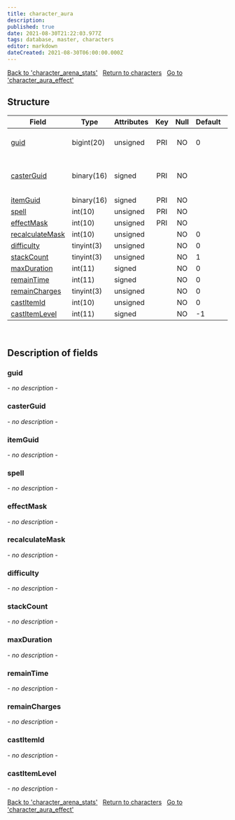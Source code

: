 ```yaml
---
title: character_aura
description: 
published: true
date: 2021-08-30T21:22:03.977Z
tags: database, master, characters
editor: markdown
dateCreated: 2021-08-30T06:00:00.000Z
---
```


<a href="https://trinitycore.info/de/database/master/characters/character_arena_stats" class="mt-5 v-btn v-btn--depressed v-btn--flat v-btn--outlined theme--light v-size--default darkblue--text text--lighten-3"><span class="v-btn__content"><i aria-hidden="true" class="v-icon notranslate v-icon--left mdi mdi-arrow-left theme--light"></i><span>Back to 'character_arena_stats'</span></span></a>&nbsp;&nbsp;&nbsp;<a href="https://trinitycore.info/de/database/master/characters/home" class="mt-5 v-btn v-btn--depressed v-btn--flat v-btn--outlined theme--light v-size--default darkblue--text text--lighten-3"><span class="v-btn__content"><i aria-hidden="true" class="v-icon notranslate v-icon--left mdi mdi-home-outline theme--light"></i><span>Return to characters</span></span></a>&nbsp;&nbsp;&nbsp;<a href="https://trinitycore.info/de/database/master/characters/character_aura_effect" class="mt-5 v-btn v-btn--depressed v-btn--flat v-btn--outlined theme--light v-size--default darkblue--text text--lighten-3"><span class="v-btn__content"><span>Go to 'character_aura_effect'</span><i aria-hidden="true" class="v-icon notranslate v-icon--right mdi mdi-arrow-right theme--light"></i></span></a>

## Structure

| Field | Type | Attributes | Key | Null | Default | Extra | Comment |
| --- | --- | --- | :---: | :---: | --- | --- | --- |
| [guid](#guid) | bigint(20) | unsigned | PRI | NO | 0 |  | Global Unique Identifier |
| [casterGuid](#casterguid) | binary(16) | signed | PRI | NO |  |  | Full Global Unique Identifier |
| [itemGuid](#itemguid) | binary(16) | signed | PRI | NO |  |  |  |
| [spell](#spell) | int(10) | unsigned | PRI | NO |  |  |  |
| [effectMask](#effectmask) | int(10) | unsigned | PRI | NO |  |  |  |
| [recalculateMask](#recalculatemask) | int(10) | unsigned |  | NO | 0 |  |  |
| [difficulty](#difficulty) | tinyint(3) | unsigned |  | NO | 0 |  |  |
| [stackCount](#stackcount) | tinyint(3) | unsigned |  | NO | 1 |  |  |
| [maxDuration](#maxduration) | int(11) | signed |  | NO | 0 |  |  |
| [remainTime](#remaintime) | int(11) | signed |  | NO | 0 |  |  |
| [remainCharges](#remaincharges) | tinyint(3) | unsigned |  | NO | 0 |  |  |
| [castItemId](#castitemid) | int(10) | unsigned |  | NO | 0 |  |  |
| [castItemLevel](#castitemlevel) | int(11) | signed |  | NO | -1 |  |  |
&nbsp;
## Description of fields

### guid
*- no description -*
&nbsp;

### casterGuid
*- no description -*
&nbsp;

### itemGuid
*- no description -*
&nbsp;

### spell
*- no description -*
&nbsp;

### effectMask
*- no description -*
&nbsp;

### recalculateMask
*- no description -*
&nbsp;

### difficulty
*- no description -*
&nbsp;

### stackCount
*- no description -*
&nbsp;

### maxDuration
*- no description -*
&nbsp;

### remainTime
*- no description -*
&nbsp;

### remainCharges
*- no description -*
&nbsp;

### castItemId
*- no description -*
&nbsp;

### castItemLevel
*- no description -*
&nbsp;

<a href="https://trinitycore.info/de/database/master/characters/character_arena_stats" class="mt-5 v-btn v-btn--depressed v-btn--flat v-btn--outlined theme--light v-size--default darkblue--text text--lighten-3"><span class="v-btn__content"><i aria-hidden="true" class="v-icon notranslate v-icon--left mdi mdi-arrow-left theme--light"></i><span>Back to 'character_arena_stats'</span></span></a>&nbsp;&nbsp;&nbsp;<a href="https://trinitycore.info/de/database/master/characters/home" class="mt-5 v-btn v-btn--depressed v-btn--flat v-btn--outlined theme--light v-size--default darkblue--text text--lighten-3"><span class="v-btn__content"><i aria-hidden="true" class="v-icon notranslate v-icon--left mdi mdi-home-outline theme--light"></i><span>Return to characters</span></span></a>&nbsp;&nbsp;&nbsp;<a href="https://trinitycore.info/de/database/master/characters/character_aura_effect" class="mt-5 v-btn v-btn--depressed v-btn--flat v-btn--outlined theme--light v-size--default darkblue--text text--lighten-3"><span class="v-btn__content"><span>Go to 'character_aura_effect'</span><i aria-hidden="true" class="v-icon notranslate v-icon--right mdi mdi-arrow-right theme--light"></i></span></a>


